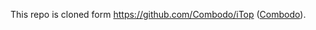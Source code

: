 This repo is cloned form https://github.com/Combodo/iTop
 ([Combodo][0]).

[0]: https://www.combodo.com

